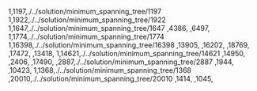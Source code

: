1,1197,./../solution/minimum_spanning_tree/1197
1,1922,./../solution/minimum_spanning_tree/1922
1,1647,./../solution/minimum_spanning_tree/1647
,4386,
,6497,
1,1774,./../solution/minimum_spanning_tree/1774
1,16398,./../solution/minimum_spanning_tree/16398
,13905,
,16202,
,18769,
,17472,
,13418,
1,14621,./../solution/minimum_spanning_tree/14621
,14950,
,2406,
,17490,
,2887,./../solution/minimum_spanning_tree/2887
,1944,
,10423,
1,1368,./../solution/minimum_spanning_tree/1368
,20010,./../solution/minimum_spanning_tree/20010
,1414,
,1045,

